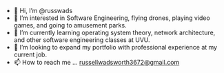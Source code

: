 - 👋 Hi, I’m @russwads
- 👀 I’m interested in Software Engineering, flying drones, playing video games, and going to amusement parks.
- 🌱 I’m currently learning operating system theory, network architecture, and other software engineering classes at UVU.
- 💞️ I’m looking to expand my portfolio with professional experience at my current job.
- 📫 How to reach me ... russellwadsworth3672@gmail.com

<!---
russwads/russwads is a ✨ special ✨ repository because its `README.md` (this file) appears on your GitHub profile.
You can click the Preview link to take a look at your changes.
--->
